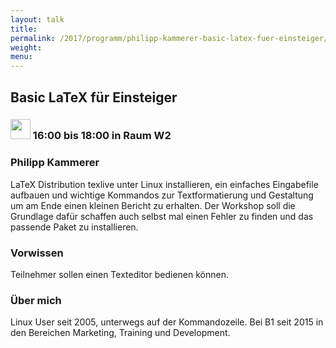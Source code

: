 ```yaml
---
layout: talk
title:
permalink: /2017/programm/philipp-kammerer-basic-latex-fuer-einsteiger/
weight:
menu:
---
```

## Basic LaTeX für Einsteiger

### <img height = "32" src="../../../images/workshop.svg"> 16:00 bis 18:00 in Raum W2

### Philipp Kammerer

LaTeX Distribution texlive unter Linux installieren, ein einfaches Eingabefile aufbauen und wichtige Kommandos zur Textformatierung und Gestaltung um am Ende einen kleinen Bericht zu erhalten. Der Workshop soll die Grundlage dafür schaffen auch selbst mal einen Fehler zu finden und das passende Paket zu installieren.

### Vorwissen

Teilnehmer sollen einen Texteditor bedienen können.

### Über mich

Linux User seit 2005, unterwegs auf der Kommandozeile. Bei B1 seit 2015 in den Bereichen Marketing, Training und Development.

